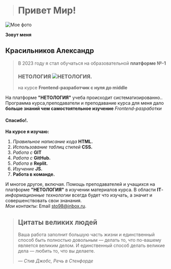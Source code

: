 
># Привет Мир!<br>
![Мое фото ](https://avatars.githubusercontent.com/u/68161264?v=4)

**Зовут меня**  
## Красильников Александр  

 >В 2023 году я стал обучаться на образовательной  **платформе №-1**<br>
 >### НЕТОЛОГИЯ  ![НЕТОЛОГИЯ.](https://netology.ru/blog/wp-content/themes/aquene-child-theme/img/logo.svg "НЕТОЛОГИЯ")
 >на курсе **Frontend-разработчик с нуля до middle**

На платформе **"НЕТОЛОГИЯ"** учеба происходит систематизированно..
Программа курса,преподаватели и преподавание курса для меня дало **больше знаний чем самостоятельное изучение**  _Frontend-разработки_
#### Спасибо!.
**На курсе я изучаю:**
1. _Правильное написание кода_ **HTML.**
2. _Использование таблиц стилей_ **CSS.**
4. _Работа с_ **GIT**
5. _Работа с_ **GitHub.**
6. _Работа в_ **Replit.** 
7. _Изучение_ **JS.**
8. **Работа в команде.**

И многое другое, включая.
Помощь преподавателей и учащихся на платформе **"НЕТОЛОГИЯ"** в изучении материалов курса.
В области **IT**_-информационные технологии_ всегда будет что изучать, а значит и совершенствовать свои знанания.\
_Мои контакты:_ Email [sto98@inbox.ru](mailto:sto98@inbox.ru).

> ## Цитаты великих людей
> Ваша работа заполнит большую часть жизни и единственный способ быть
> полностью довольным — делать то, что по-вашему является великим делом.
> И единственный способ делать великие дела — любить то, что вы делаете.
>
> *— Стив Джобс, Речь в Стенфорде*
 













 